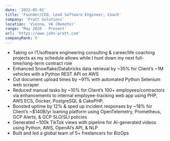 ```yaml
---
date: '2022-05-01'
title: 'Founder/CEO, Lead Software Engineer, Coach'
company: 'Pratt Solutions'
location: 'Vienna, VA (Remote)'
range: 'May 2020 - Present'
url: 'https://www.john-pratt.com'
companyRank: 0
---
```

- Taking on IT/software engineering consulting & career/life coaching projects as my schedule allows while I hunt down my next full-time/long-term contract role
- Enhanced Snowflake/Databricks data retrieval by ~35% for Client’s ~1M vehicles with a Python REST API on AWS
- Cut document upload times by ~91% with automated Python Selenium web scraper
- Reduced manual tasks by ~10% for Client’s 100+ employees/contractors via enhancements to internal employee-tracking web app using PHP, AWS ECS, Docker, PostgreSQL & CakePHP.
- Boosted uptime by 12% & sped up incident responses by ~18% for Client’s ~$140B/yr loaning platform using OpenTelemetry, Prometheus, GCP Alerts, & GCP SLO/SLI policies
- Generated ~100k TikTok views with pipeline for AI-generated videos using Python, AWS, OpenAI’s API, & NLP
- Built and led a global team of 5+ freelancers for BizOps